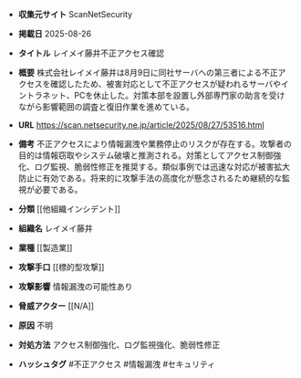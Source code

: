 - **収集元サイト**
ScanNetSecurity

- **掲載日**
2025-08-26

- **タイトル**
レイメイ藤井不正アクセス確認

- **概要**
株式会社レイメイ藤井は8月9日に同社サーバへの第三者による不正アクセスを確認したため、被害対応として不正アクセスが疑われるサーバやイントラネット、PCを休止した。対策本部を設置し外部専門家の助言を受けながら影響範囲の調査と復旧作業を進めている。

- **URL**
https://scan.netsecurity.ne.jp/article/2025/08/27/53516.html

- **備考**
不正アクセスにより情報漏洩や業務停止のリスクが存在する。攻撃者の目的は情報窃取やシステム破壊と推測される。対策としてアクセス制御強化、ログ監視、脆弱性修正を推奨する。類似事例では迅速な対応が被害拡大防止に有効である。将来的に攻撃手法の高度化が懸念されるため継続的な監視が必要である。

- **分類**
[[他組織インシデント]]

- **組織名**
レイメイ藤井

- **業種**
[[製造業]]

- **攻撃手口**
[[標的型攻撃]]

- **攻撃影響**
情報漏洩の可能性あり

- **脅威アクター**
[[N/A]]

- **原因**
不明

- **対処方法**
アクセス制御強化、ログ監視強化、脆弱性修正

- **ハッシュタグ**
#不正アクセス #情報漏洩 #セキュリティ
